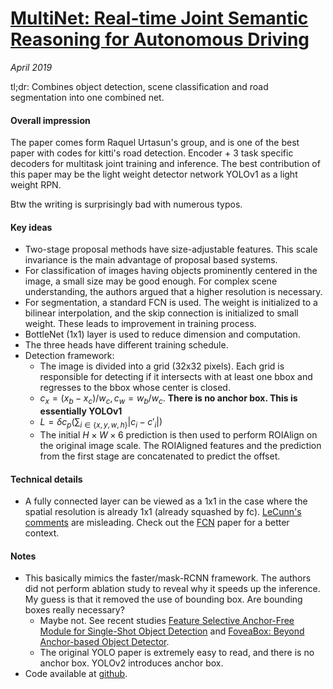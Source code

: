 # [MultiNet: Real-time Joint Semantic Reasoning for Autonomous Driving](https://arxiv.org/pdf/1612.07695.pdf)

_April 2019_

tl;dr: Combines object detection, scene classification and road segmentation into one combined net.

#### Overall impression
The paper comes form Raquel Urtasun's group, and is one of the best paper with codes for kitti's road detection. Encoder + 3 task specific decoders for multitask joint training and inference. The best contribution of this paper may be the light weight detector network YOLOv1 as a light weight RPN.

Btw the writing is surprisingly bad with numerous typos.

#### Key ideas
- Two-stage proposal methods have size-adjustable features. This scale invariance is the main advantage of proposal based systems.
- For classification of images having objects prominently centered in the image, a small size may be good enough. For complex scene understanding, the authors argued that a higher resolution is necessary.
- For segmentation, a standard FCN is used. The weight is initialized to a bilinear interpolation, and the skip connection is initialized to small weight. These leads to improvement in training process.
- BottleNet (1x1) layer is used to reduce dimension and computation.
- The three heads have different training schedule.
- Detection framework:
	- The image is divided into a grid (32x32 pixels). Each grid is responsible for detecting if it intersects with at least one bbox and regresses to the bbox whose center is closed.
	- $c_x = (x_b - x_c) / w_c, c_w = w_b/w_c$. **There is no anchor box. This is essentially YOLOv1**
	- $L = \delta c_p (\sum_{i\in \{x, y, w, h\}}|c_i - c'_i|)$
	- The initial $H \times W \times 6$ prediction is then used to perform ROIAlign on the original image scale. The ROIAligned features and the prediction from the first stage are concatenated to predict the offset. 


#### Technical details
- A fully connected layer can be viewed as a 1x1 in the case where the spatial resolution is already 1x1 (already squashed by fc). [LeCunn's comments](https://www.facebook.com/yann.lecun/posts/10152820758292143) are misleading. Check out the [FCN](https://people.eecs.berkeley.edu/~jonlong/long_shelhamer_fcn.pdf) paper for a better context.

#### Notes
- This basically mimics the faster/mask-RCNN framework. The authors did not perform ablation study to reveal why it speeds up the inference. My guess is that it removed the use of bounding box. Are bounding boxes really necessary?
	- Maybe not. See recent studies [Feature Selective Anchor-Free Module for Single-Shot Object Detection](https://arxiv.org/pdf/1903.00621.pdf) and [FoveaBox: Beyond Anchor-based Object Detector](https://arxiv.org/pdf/1904.03797v1.pdf).
	- The original YOLO paper is extremely easy to read, and there is no anchor box. YOLOv2 introduces anchor box.
- Code available at [github](https://github.com/MarvinTeichmann/MultiNet).